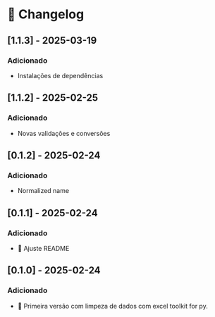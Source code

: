 # 📜 Changelog


## [1.1.3] - 2025-03-19
### Adicionado
- Instalações de dependências

## [1.1.2] - 2025-02-25
### Adicionado
- Novas validações e conversões

## [0.1.2] - 2025-02-24
### Adicionado
- Normalized name

## [0.1.1] - 2025-02-24
### Adicionado
- 🚀 Ajuste README

## [0.1.0] - 2025-02-24
### Adicionado
- 🚀 Primeira versão com limpeza de dados com excel toolkit for py.

